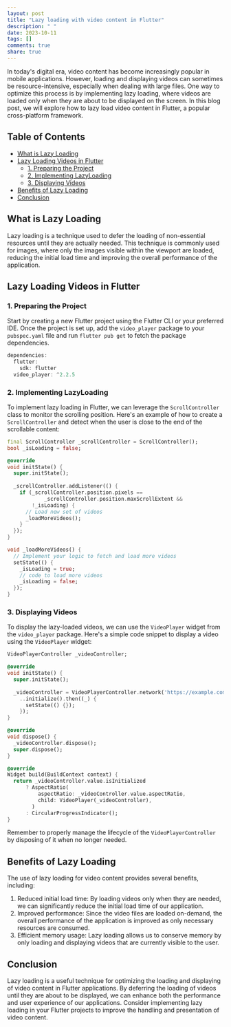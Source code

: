 ```yaml
---
layout: post
title: "Lazy loading with video content in Flutter"
description: " "
date: 2023-10-11
tags: []
comments: true
share: true
---
```


In today's digital era, video content has become increasingly popular in mobile applications. However, loading and displaying videos can sometimes be resource-intensive, especially when dealing with large files. One way to optimize this process is by implementing lazy loading, where videos are loaded only when they are about to be displayed on the screen. In this blog post, we will explore how to lazy load video content in Flutter, a popular cross-platform framework.

## Table of Contents
- [What is Lazy Loading](#what-is-lazy-loading)
- [Lazy Loading Videos in Flutter](#lazy-loading-videos-in-flutter)
  - [1. Preparing the Project](#1-preparing-the-project)
  - [2. Implementing LazyLoading](#2-implementing-lazyloading)
  - [3. Displaying Videos](#3-displaying-videos)
- [Benefits of Lazy Loading](#benefits-of-lazy-loading)
- [Conclusion](#conclusion)

## What is Lazy Loading

Lazy loading is a technique used to defer the loading of non-essential resources until they are actually needed. This technique is commonly used for images, where only the images visible within the viewport are loaded, reducing the initial load time and improving the overall performance of the application.

## Lazy Loading Videos in Flutter

### 1. Preparing the Project

Start by creating a new Flutter project using the Flutter CLI or your preferred IDE. Once the project is set up, add the `video_player` package to your `pubspec.yaml` file and run `flutter pub get` to fetch the package dependencies.

```dart
dependencies:
  flutter:
    sdk: flutter
  video_player: ^2.2.5
```

### 2. Implementing LazyLoading

To implement lazy loading in Flutter, we can leverage the `ScrollController` class to monitor the scrolling position. Here's an example of how to create a `ScrollController` and detect when the user is close to the end of the scrollable content:

```dart
final ScrollController _scrollController = ScrollController();
bool _isLoading = false;

@override
void initState() {
  super.initState();
  
  _scrollController.addListener(() {
    if (_scrollController.position.pixels ==
            _scrollController.position.maxScrollExtent &&
        !_isLoading) {
      // Load new set of videos
      _loadMoreVideos();
    }
  });
}

void _loadMoreVideos() {
  // Implement your logic to fetch and load more videos
  setState(() {
    _isLoading = true;
    // code to load more videos
    _isLoading = false;
  });
}
```

### 3. Displaying Videos

To display the lazy-loaded videos, we can use the `VideoPlayer` widget from the `video_player` package. Here's a simple code snippet to display a video using the `VideoPlayer` widget:

```dart
VideoPlayerController _videoController;

@override
void initState() {
  super.initState();
  
  _videoController = VideoPlayerController.network('https://example.com/video.mp4')
    ..initialize().then((_) {
      setState(() {});
    });
}

@override
void dispose() {
  _videoController.dispose();
  super.dispose();
}

@override
Widget build(BuildContext context) {
  return _videoController.value.isInitialized
      ? AspectRatio(
          aspectRatio: _videoController.value.aspectRatio,
          child: VideoPlayer(_videoController),
        )
      : CircularProgressIndicator();
}
```

Remember to properly manage the lifecycle of the `VideoPlayerController` by disposing of it when no longer needed.

## Benefits of Lazy Loading

The use of lazy loading for video content provides several benefits, including:

1. Reduced initial load time: By loading videos only when they are needed, we can significantly reduce the initial load time of our application.
2. Improved performance: Since the video files are loaded on-demand, the overall performance of the application is improved as only necessary resources are consumed.
3. Efficient memory usage: Lazy loading allows us to conserve memory by only loading and displaying videos that are currently visible to the user.

## Conclusion

Lazy loading is a useful technique for optimizing the loading and displaying of video content in Flutter applications. By deferring the loading of videos until they are about to be displayed, we can enhance both the performance and user experience of our applications. Consider implementing lazy loading in your Flutter projects to improve the handling and presentation of video content.